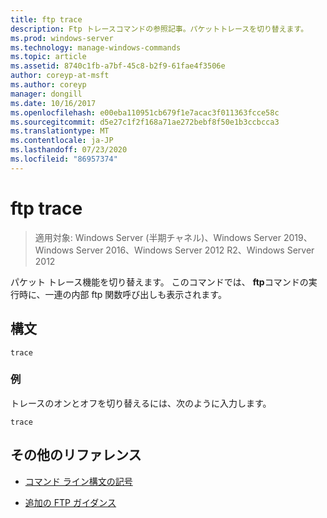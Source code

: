 ```yaml
---
title: ftp trace
description: Ftp トレースコマンドの参照記事。パケットトレースを切り替えます。
ms.prod: windows-server
ms.technology: manage-windows-commands
ms.topic: article
ms.assetid: 8740c1fb-a7bf-45c8-b2f9-61fae4f3506e
author: coreyp-at-msft
ms.author: coreyp
manager: dongill
ms.date: 10/16/2017
ms.openlocfilehash: e00eba110951cb679f1e7acac3f011363fcce58c
ms.sourcegitcommit: d5e27c1f2f168a71ae272bebf8f50e1b3ccbcca3
ms.translationtype: MT
ms.contentlocale: ja-JP
ms.lasthandoff: 07/23/2020
ms.locfileid: "86957374"
---
```

# <a name="ftp-trace"></a>ftp trace

> 適用対象: Windows Server (半期チャネル)、Windows Server 2019、Windows Server 2016、Windows Server 2012 R2、Windows Server 2012

パケット トレース機能を切り替えます。 このコマンドでは、 **ftp**コマンドの実行時に、一連の内部 ftp 関数呼び出しも表示されます。

## <a name="syntax"></a>構文

```
trace
```

### <a name="examples"></a>例

トレースのオンとオフを切り替えるには、次のように入力します。

```
trace
```

## <a name="additional-references"></a>その他のリファレンス

- [コマンド ライン構文の記号](command-line-syntax-key.md)

- [追加の FTP ガイダンス](/previous-versions/orphan-topics/ws.10/cc756013(v=ws.10))
